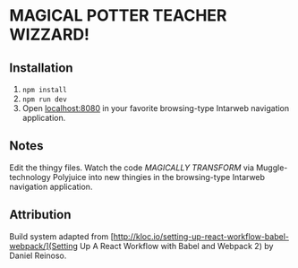 # MAGICAL POTTER TEACHER WIZZARD!

## Installation
1. `npm install`
2. `npm run dev`
3. Open [localhost:8080](http://localhost:8080) in your favorite browsing-type Intarweb navigation application.

## Notes

Edit the thingy files. Watch the code *MAGICALLY TRANSFORM* via Muggle-technology Polyjuice
into new thingies in the browsing-type Intarweb navigation application.

## Attribution

Build system adapted from [http://kloc.io/setting-up-react-workflow-babel-webpack/](Setting Up
A React Workflow with Babel and Webpack 2) by Daniel Reinoso.
